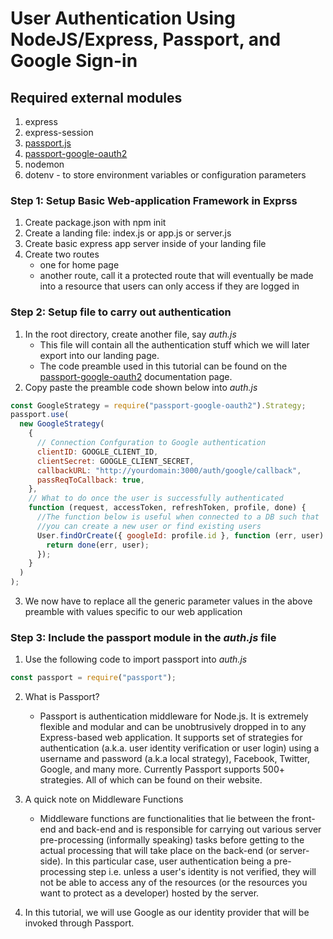 # User Authentication Using NodeJS/Express, Passport, and Google Sign-in

## Required external modules

1. express
2. express-session
3. [passport.js](http://www.passportjs.org/)
4. [passport-google-oauth2](http://www.passportjs.org/packages/passport-google-oauth2/)
5. nodemon
6. dotenv - to store environment variables or configuration parameters

### Step 1: Setup Basic Web-application Framework in Exprss

1. Create package.json with npm init
2. Create a landing file: index.js or app.js or server.js
3. Create basic express app server inside of your landing file
4. Create two routes
   - one for home page
   - another route, call it a protected route that will eventually be made into a resource that users can only access if they are logged in

### Step 2: Setup file to carry out authentication

1. In the root directory, create another file, say _auth.js_
   - This file will contain all the authentication stuff which we will later export into our landing page.
   - The code preamble used in this tutorial can be found on the [passport-google-oauth2](http://www.passportjs.org/packages/passport-google-oauth2/) documentation page.
2. Copy paste the preamble code shown below into _auth.js_

```javascript
const GoogleStrategy = require("passport-google-oauth2").Strategy;
passport.use(
  new GoogleStrategy(
    {
      // Connection Confguration to Google authentication
      clientID: GOOGLE_CLIENT_ID,
      clientSecret: GOOGLE_CLIENT_SECRET,
      callbackURL: "http://yourdomain:3000/auth/google/callback",
      passReqToCallback: true,
    },
    // What to do once the user is successfully authenticated
    function (request, accessToken, refreshToken, profile, done) {
      //The function below is useful when connected to a DB such that
      //you can create a new user or find existing users
      User.findOrCreate({ googleId: profile.id }, function (err, user) {
        return done(err, user);
      });
    }
  )
);
```

3. We now have to replace all the generic parameter values in the above preamble with values specific to our web application

### Step 3: Include the passport module in the _auth.js_ file

1. Use the following code to import passport into _auth.js_

```javascript
const passport = require("passport");
```

2. What is Passport?

   - Passport is authentication middleware for Node.js. It is extremely flexible and modular and can be unobtrusively dropped in to any Express-based web application. It supports set of strategies for authentication (a.k.a. user identity verification or user login) using a username and password (a.k.a local strategy), Facebook, Twitter, Google, and many more. Currently Passport supports 500+ strategies. All of which can be found on their website.

3. A quick note on Middleware Functions

   - Middleware functions are functionalities that lie between the front-end and back-end and is responsible for carrying out various server pre-processing (informally speaking) tasks before getting to the actual processing that will take place on the back-end (or server-side). In this particular case, user authentication being a pre-processing step i.e. unless a user's identity is not verified, they will not be able to access any of the resources (or the resources you want to protect as a developer) hosted by the server.

4. In this tutorial, we will use Google as our identity provider that will be invoked through Passport.

